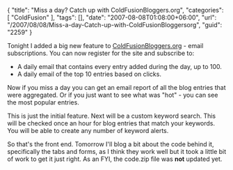 {
	"title": "Miss a day? Catch up with ColdFusionBloggers.org",
	"categories": [
		"ColdFusion"
	],
	"tags": [],
	"date": "2007-08-08T01:08:00+06:00",
	"url": "/2007/08/08/Miss-a-day-Catch-up-with-ColdFusionBloggersorg",
	"guid": "2259"
}

Tonight I added a big new feature to <a href="http://www.coldfusionbloggers.org">ColdFusionBloggers.org</a> - email subscriptions. You can now register for the site and subscribe to:

<ul>
<li>A daily email that contains every entry added during the day, up to 100.
<li>A daily email of the top 10 entries based on clicks.
</ul>

Now if you miss a day you can get an email report of all the blog entries that were aggregated. Or if you just want to see what was "hot" - you can see the most popular entries. 

This is just the initial feature. Next will be a custom keyword search. This will be checked once an hour for blog entries that match your keywords. You will be able to create any number of keyword alerts.

So that's the front end. Tomorrow I'll blog a bit about the code behind it, specifically the tabs and forms, as I think they work well but it took a little bit of work to get it just right. As an FYI, the code.zip file was <b>not</b> updated yet.